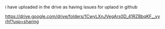 i have uploaded in the drive as having issues for uplaod in github 

https://drive.google.com/drive/folders/1CwyLXnJVegArs0D_41RZBbqKF__yyrhf?usp=sharing

